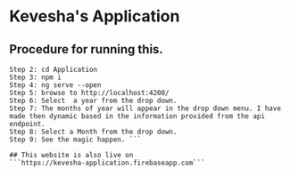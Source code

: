 # Kevesha's Application

## Procedure for running this. 
```Step 1: git clone https://github.com/Kevesha/Application
Step 2: cd Application 
Step 3: npm i
Step 4: ng serve --open
Step 5: browse to http://localhost:4200/
Step 6: Select  a year from the drop down. 
Step 7: The months of year will appear in the drop down menu. I have made then dynamic based in the information provided from the api endpoint. 
Step 8: Select a Month from the drop down. 
Step 9: See the magic happen. ```

## This website is also live on 
```https://kevesha-application.firebaseapp.com```
